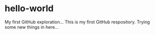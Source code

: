 # hello-world
My first GitHub exploration...
This is my first GitHub respository. Trying some new things in here...
